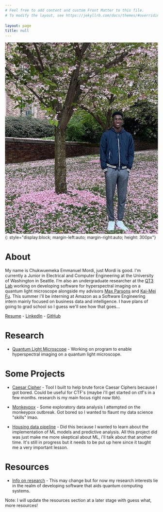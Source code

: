 ```yaml
---
# Feel free to add content and custom Front Matter to this file.
# To modify the layout, see https://jekyllrb.com/docs/themes/#overriding-theme-defaults

layout: page
title: null
---
```


![My Picture](assets/pic.jpg){: style="display:block; margin-left:auto; margin-right:auto; height: 300px"}

# About

My name is Chukwuemeka Emmanuel Mordi, just Mordi is good. I'm currently a Junior in Electrical and Computer Engineering at the University of Washington in Seattle. I’m also an undergraduate researcher at the [QT3 Lab](https://sites.google.com/uw.edu/qt3-lab/home) working on developing software for hyperspectral imaging on a quantum light microscope alongside my advisors [Max Parsons](https://people.ece.uw.edu/parsons_max/) and [Kai-Mei Fu](https://phys.washington.edu/people/kai-mei-fu). This summer i'll be interning at Amazon as a Software Engineering intern mainly focused on business data and intelligence. I have plans of going to grad school so I guess we'll see how that goes... 

[Resume](assets/C_Mordi_Resume.pdf) -
[LinkedIn](https://linkedin.com/in/chukwuemeka-mordi) -
[GitHub](https://github.com/cmordi)

# Research

 - [Quantum Light Microscope](https://github.com/qt3uw) - Working on program to enable hyperspectral imaging on a quantum light microscope. 

# Some Projects

 - [Caesar Cipher](https://github.com/cmordi/caesar_cipher) - Tool I built to help brute force Caesar Ciphers because I got bored. Could be useful for CTF's (maybe i'll get started on ctf's in a few months. research is my main focus right now tbh).

 - [Monkeypox](https://github.com/cmordi/monkeypox) - Some exploratory data analysis I attempted on the monkeypox outbreak. Got bored so I wanted to flaunt my data science "skills" lmao.

 - [Housing data pipeline](https://github.com/cmordi/redfin-pipeline) -
    Did this because I wanted to learn about the implementation of ML models and predictive analysis. All this project did was just make me more skeptical about ML, i'll talk about that another time. It's still in progress but it needs to be put up here since it taught me a very important lesson.

# Resources

 - [Info on research](https://www.quantumx.washington.edu/research/) - This may change but for now my research interests lie in the realm of developing software that aids quantum computing systems.
  
Note: I will update the resources section at a later stage with guess what, more resources!
